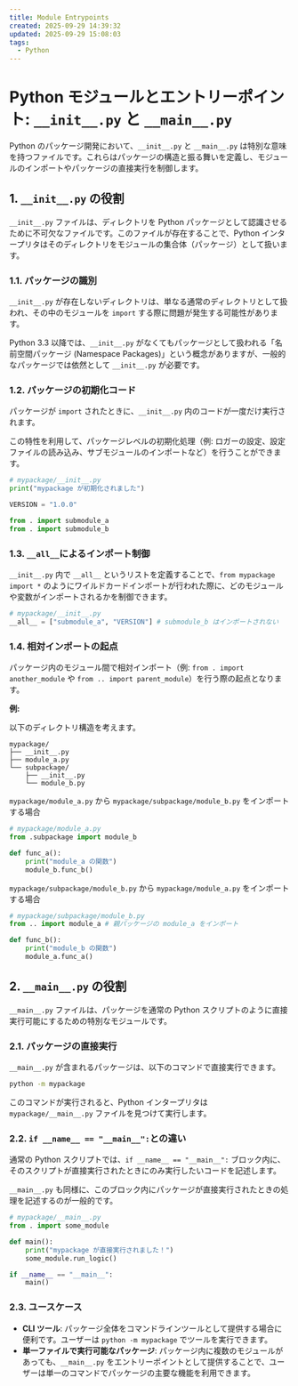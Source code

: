 ```yaml
---
title: Module Entrypoints
created: 2025-09-29 14:39:32
updated: 2025-09-29 15:08:03
tags:
  - Python
---
```


# Python モジュールとエントリーポイント: `__init__.py` と `__main__.py`

Python のパッケージ開発において、`__init__.py` と `__main__.py` は特別な意味を持つファイルです。これらはパッケージの構造と振る舞いを定義し、モジュールのインポートやパッケージの直接実行を制御します。

## 1. `__init__.py` の役割

`__init__.py` ファイルは、ディレクトリを Python パッケージとして認識させるために不可欠なファイルです。このファイルが存在することで、Python インタープリタはそのディレクトリをモジュールの集合体（パッケージ）として扱います。

### 1.1. パッケージの識別

`__init__.py` が存在しないディレクトリは、単なる通常のディレクトリとして扱われ、その中のモジュールを `import` する際に問題が発生する可能性があります。

Python 3.3 以降では、`__init__.py` がなくてもパッケージとして扱われる「名前空間パッケージ (Namespace Packages)」という概念がありますが、一般的なパッケージでは依然として `__init__.py` が必要です。

### 1.2. パッケージの初期化コード

パッケージが `import` されたときに、`__init__.py` 内のコードが一度だけ実行されます。

この特性を利用して、パッケージレベルの初期化処理（例: ロガーの設定、設定ファイルの読み込み、サブモジュールのインポートなど）を行うことができます。

```python
# mypackage/__init__.py
print("mypackage が初期化されました")

VERSION = "1.0.0"

from . import submodule_a
from . import submodule_b
```

### 1.3. `__all__`によるインポート制御

`__init__.py` 内で `__all__` というリストを定義することで、`from mypackage import *` のようにワイルドカードインポートが行われた際に、どのモジュールや変数がインポートされるかを制御できます。

```python
# mypackage/__init__.py
__all__ = ["submodule_a", "VERSION"] # submodule_b はインポートされない
```

### 1.4. 相対インポートの起点

パッケージ内のモジュール間で相対インポート（例: `from . import another_module` や `from .. import parent_module`）を行う際の起点となります。

**例:**

以下のディレクトリ構造を考えます。

```
mypackage/
├── __init__.py
├── module_a.py
└── subpackage/
    ├── __init__.py
    └── module_b.py
```

`mypackage/module_a.py` から `mypackage/subpackage/module_b.py` をインポートする場合

```python
# mypackage/module_a.py
from .subpackage import module_b

def func_a():
    print("module_a の関数")
    module_b.func_b()
```

`mypackage/subpackage/module_b.py` から `mypackage/module_a.py` をインポートする場合

```python
# mypackage/subpackage/module_b.py
from .. import module_a # 親パッケージの module_a をインポート

def func_b():
    print("module_b の関数")
    module_a.func_a()
```

## 2. `__main__.py` の役割

`__main__.py` ファイルは、パッケージを通常の Python スクリプトのように直接実行可能にするための特別なモジュールです。

### 2.1. パッケージの直接実行

`__main__.py` が含まれるパッケージは、以下のコマンドで直接実行できます。

```bash
python -m mypackage
```

このコマンドが実行されると、Python インタープリタは `mypackage/__main__.py` ファイルを見つけて実行します。

### 2.2. `if __name__ == "__main__":`との違い

通常の Python スクリプトでは、`if __name__ == "__main__":` ブロック内に、そのスクリプトが直接実行されたときにのみ実行したいコードを記述します。

`__main__.py` も同様に、このブロック内にパッケージが直接実行されたときの処理を記述するのが一般的です。

```python
# mypackage/__main__.py
from . import some_module

def main():
    print("mypackage が直接実行されました！")
    some_module.run_logic()

if __name__ == "__main__":
    main()
```

### 2.3. ユースケース

- **CLI ツール**: パッケージ全体をコマンドラインツールとして提供する場合に便利です。ユーザーは `python -m mypackage` でツールを実行できます。
- **単一ファイルで実行可能なパッケージ**: パッケージ内に複数のモジュールがあっても、`__main__.py` をエントリーポイントとして提供することで、ユーザーは単一のコマンドでパッケージの主要な機能を利用できます。
